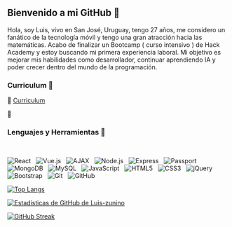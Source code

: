 ## Bienvenido a mi GitHub 👋

Hola, soy Luis, vivo en San José, Uruguay, tengo 27 años, me considero un fanático de la tecnología móvil y tengo una gran atracción hacia las matemáticas. Acabo de finalizar un Bootcamp ( curso intensivo ) de Hack Academy y estoy buscando mi primera experiencia laboral. Mi objetivo es mejorar mis habilidades como desarrollador, continuar aprendiendo IA y poder crecer dentro del mundo de la programación.

### Curriculum 👀

📝 [Curriculum](<a target="_blank" href="https://www.canva.com/design/DAErr_C5T50/view">)

🌱

### Lenguajes y Herramientas 🔧

<br>

![React](https://img.shields.io/badge/-React-black?logo=React&style=social)&nbsp;&nbsp;
![Vue.js](https://img.shields.io/badge/-Vue.js-black?logo=Vue.js&style=social)&nbsp;&nbsp;
![AJAX](https://img.shields.io/badge/-AJAX-black?logo=AJAX&style=social)&nbsp;&nbsp;
![Node.js](https://img.shields.io/badge/-Node.js-black?logo=node.js&style=social)&nbsp;&nbsp;
![Express](https://img.shields.io/badge/-Express-black?logo=Express&style=social)&nbsp;&nbsp;
![Passport](https://img.shields.io/badge/-Passport-black?logo=Passport&style=social)&nbsp;&nbsp;
![MongoDB](https://img.shields.io/badge/-MongoDB-black?logo=MongoDB&style=social)&nbsp;&nbsp;
![MySQL](https://img.shields.io/badge/-MySQL-black?logo=mysql&style=social)&nbsp;&nbsp;
![JavaScript](https://img.shields.io/badge/-JavaScript-black?logo=javascript&style=social)&nbsp;&nbsp;
![HTML5](https://img.shields.io/badge/-HTML5-black?logo=html5&style=social)&nbsp;&nbsp;
![CSS3](https://img.shields.io/badge/-CSS3-black?logo=css3&style=social)&nbsp;&nbsp;
![jQuery](https://img.shields.io/badge/-jQuery-black?logo=jquery&style=social)&nbsp;&nbsp;
![Bootstrap](https://img.shields.io/badge/-Bootstrap-black?logo=bootstrap&style=social)&nbsp;&nbsp;
![Git](https://img.shields.io/badge/-Git-black?logo=git&style=social)&nbsp;&nbsp;
![GitHub](https://img.shields.io/badge/-GitHub-black?logo=github&style=social)&nbsp;&nbsp;

[![Top Langs](https://github-readme-stats.vercel.app/api/top-langs/?username=luis-zunino&&theme=dark&layout=compact)](https://github.com/luis-zunino/github-readme-stats)

[![Estadísticas de GitHub de Luis-zunino](https://github-readme-stats.vercel.app/api?username=luis-zunino&count_private=true&theme=dark&show_icons=true)](https://github.com/luis-zunino/github-readme-stats)

[![GitHub Streak](https://github-readme-streak-stats.herokuapp.com?user=luis-zunino&theme=dark&date_format=M%20j%5B%2C%20Y%5D)](https://git.io/streak-stats)
